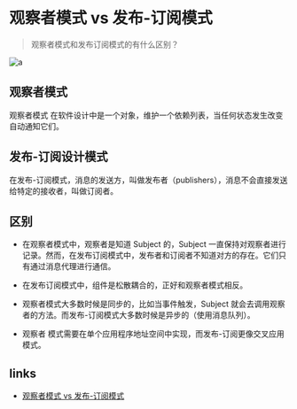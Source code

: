 # 观察者模式 vs 发布-订阅模式

> 观察者模式和发布订阅模式的有什么区别？

![a](https://user-gold-cdn.xitu.io/2017/11/22/15fe1b1f174cd376?imageView2/0/w/1280/h/960/format/webp/ignore-error/1)

## 观察者模式

观察者模式 在软件设计中是一个对象，维护一个依赖列表，当任何状态发生改变自动通知它们。

## 发布-订阅设计模式

在发布-订阅模式，消息的发送方，叫做发布者（publishers），消息不会直接发送给特定的接收者，叫做订阅者。

## 区别

- 在观察者模式中，观察者是知道 Subject 的，Subject 一直保持对观察者进行记录。然而，在发布订阅模式中，发布者和订阅者不知道对方的存在。它们只有通过消息代理进行通信。

- 在发布订阅模式中，组件是松散耦合的，正好和观察者模式相反。

- 观察者模式大多数时候是同步的，比如当事件触发，Subject 就会去调用观察者的方法。而发布-订阅模式大多数时候是异步的（使用消息队列）。

- 观察者 模式需要在单个应用程序地址空间中实现，而发布-订阅更像交叉应用模式。

## links

- [观察者模式 vs 发布-订阅模式](https://juejin.im/post/5a14e9edf265da4312808d86)
